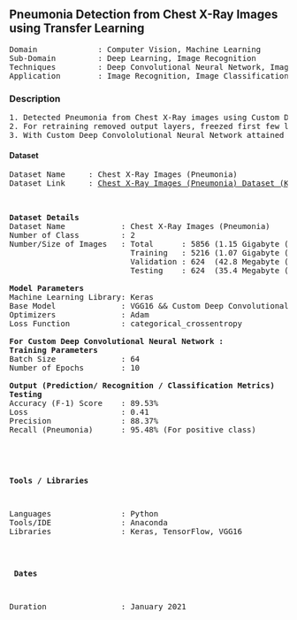 ## Pneumonia Detection from Chest X-Ray Images using Transfer Learning                                             

<pre>
Domain             : Computer Vision, Machine Learning
Sub-Domain         : Deep Learning, Image Recognition
Techniques         : Deep Convolutional Neural Network, ImageNet, VGG16
Application        : Image Recognition, Image Classification, Medical Imaging
</pre>


### Description
<pre>
1. Detected Pneumonia from Chest X-Ray images using Custom Deep Convololutional Neural Network and by retraining pretrained model “VGG16” with 5216 training images and 624 validation images of X-ray (1.15GB).
2. For retraining removed output layers, freezed first few layers and fine-tuned model for two new label classes (Pneumonia and Normal).
3. With Custom Deep Convololutional Neural Network attained testing accuracy 97.35% and loss 0.07 on training set and accuracy 91.03% and loss 0.24 on validation set.
</pre>


#### Dataset
<pre>
Dataset Name     : Chest X-Ray Images (Pneumonia)
Dataset Link     : <a href=https://www.kaggle.com/paultimothymooney/chest-xray-pneumonia>Chest X-Ray Images (Pneumonia) Dataset (Kaggle)</a>


<pre>
<b>Dataset Details</b>
Dataset Name            : Chest X-Ray Images (Pneumonia)
Number of Class         : 2
Number/Size of Images   : Total      : 5856 (1.15 Gigabyte (GB))
                          Training   : 5216 (1.07 Gigabyte (GB))
                          Validation : 624  (42.8 Megabyte (MB))
                          Testing    : 624  (35.4 Megabyte (MB))

<b>Model Parameters</b>
Machine Learning Library: Keras
Base Model              : VGG16 && Custom Deep Convolutional Neural Network
Optimizers              : Adam
Loss Function           : categorical_crossentropy

<b>For Custom Deep Convolutional Neural Network : </b>
<b>Training Parameters</b>
Batch Size              : 64
Number of Epochs        : 10

<b>Output (Prediction/ Recognition / Classification Metrics)</b>
<b>Testing</b>
Accuracy (F-1) Score    : 89.53%
Loss                    : 0.41
Precision               : 88.37%
Recall (Pneumonia)      : 95.48% (For positive class)
<!--Specificity             : -->
</pre>
<b>Tools / Libraries</b>
<pre>
Languages               : Python
Tools/IDE               : Anaconda
Libraries               : Keras, TensorFlow, VGG16
</pre>
<b> Dates </b>
<pre>
Duration                : January 2021
</pre>
